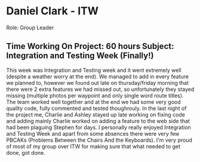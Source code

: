 Daniel Clark - ITW
===============
Role: Group Leader

Time Working On Project: 60 hours 
Subject: Integration and Testing Week (Finally!)
---------------

This week was Integration and Testing week and it went extremely well (despite a weather worry at the end).  We managed to add in every feature we planned to, however we found out late on thursday/friday morning that there were 2 extra features we had missed out, so unfortunately they stayed missing (multiple photos per waypoint and only single word route titles). 
The team worked well together and at the end we had some very good quality code, fully commented and tested thoughrouly. In the last night of the project me, Charlie and Ashley stayed up late working on fixing code and adding mainly Charlie worked on adding a feature to the web side that had been plaguing Stephen for days.
I personally really enjoyed Integration and Testing Week and apart from some absences there were very few PBCAKs (Problems Between the Chairs And the Keyboards).
I'm very proud of most of my group over ITW for making sure that what needed to get done, got done.
